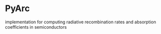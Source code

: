 # PyArc
implementation for computing radiative recombination rates and absorption coefficients in semiconductors

